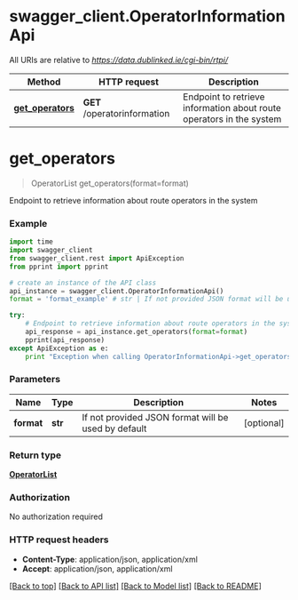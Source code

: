 # swagger_client.OperatorInformationApi

All URIs are relative to *https://data.dublinked.ie/cgi-bin/rtpi/*

Method | HTTP request | Description
------------- | ------------- | -------------
[**get_operators**](OperatorInformationApi.md#get_operators) | **GET** /operatorinformation | Endpoint to retrieve information about route operators in the system


# **get_operators**
> OperatorList get_operators(format=format)

Endpoint to retrieve information about route operators in the system

### Example 
```python
import time
import swagger_client
from swagger_client.rest import ApiException
from pprint import pprint

# create an instance of the API class
api_instance = swagger_client.OperatorInformationApi()
format = 'format_example' # str | If not provided JSON format will be used by default (optional)

try: 
    # Endpoint to retrieve information about route operators in the system
    api_response = api_instance.get_operators(format=format)
    pprint(api_response)
except ApiException as e:
    print "Exception when calling OperatorInformationApi->get_operators: %s\n" % e
```

### Parameters

Name | Type | Description  | Notes
------------- | ------------- | ------------- | -------------
 **format** | **str**| If not provided JSON format will be used by default | [optional] 

### Return type

[**OperatorList**](OperatorList.md)

### Authorization

No authorization required

### HTTP request headers

 - **Content-Type**: application/json, application/xml
 - **Accept**: application/json, application/xml

[[Back to top]](#) [[Back to API list]](../README.md#documentation-for-api-endpoints) [[Back to Model list]](../README.md#documentation-for-models) [[Back to README]](../README.md)

